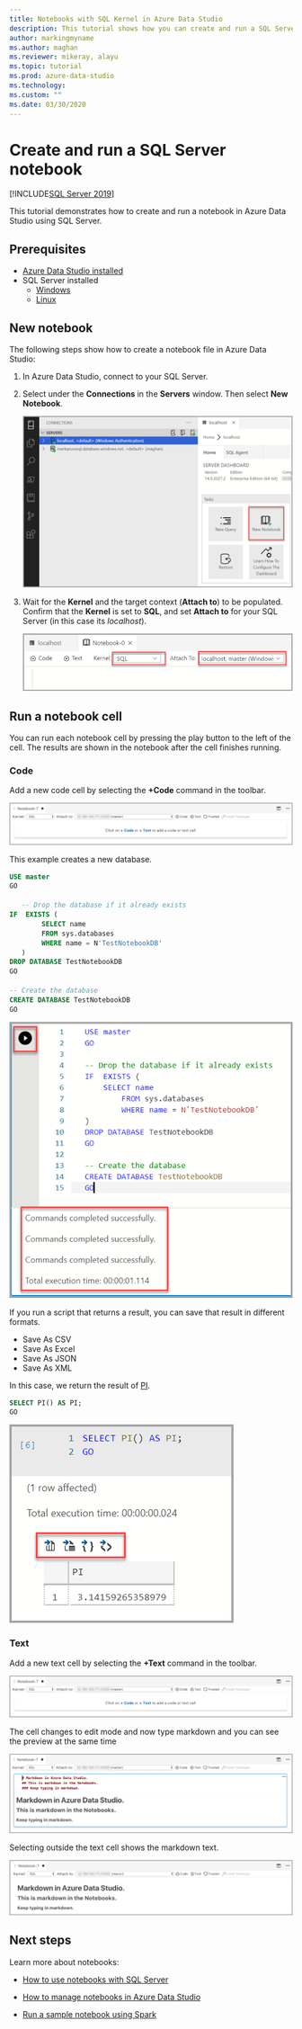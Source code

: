 ```yaml
---
title: Notebooks with SQL Kernel in Azure Data Studio
description: This tutorial shows how you can create and run a SQL Server notebook.
author: markingmyname
ms.author: maghan
ms.reviewer: mikeray, alayu
ms.topic: tutorial
ms.prod: azure-data-studio
ms.technology: 
ms.custom: ""
ms.date: 03/30/2020
---
```


# Create and run a SQL Server notebook

[!INCLUDE[SQL Server 2019](../includes/applies-to-version/_ss2019.md)]

This tutorial demonstrates how to create and run a notebook in Azure Data Studio using SQL Server.

## Prerequisites

- [Azure Data Studio installed](download-azure-data-studio.md)
- SQL Server installed
  - [Windows](../database-engine/install-windows/install-sql-server.md)
  - [Linux](../linux/sql-server-linux-setup.md)

## New notebook

The following steps show how to create a notebook file in Azure Data Studio:

1. In Azure Data Studio, connect to your SQL Server.

2. Select under the **Connections** in the **Servers** window. Then select **New Notebook**.

   ![Open notebook](media/notebook-tutorial/azure-data-studio-open-notebook.png)

3. Wait for the **Kernel** and the target context (**Attach to**) to be populated. Confirm that the **Kernel** is set to **SQL**, and set **Attach to** for your SQL Server (in this case its *localhost*).

   ![Set Kernel and Attach to](media/notebook-tutorial/set-kernel-and-attach-to.png)

## Run a notebook cell

You can run each notebook cell by pressing the play button to the left of the cell. The results are shown in the notebook after the cell finishes running.

### Code

Add a new code cell by selecting the **+Code** command in the toolbar.

![Notebook toolbar](media/notebooks-guidance/notebook-toolbar.png)

This example creates a new database.

```sql
USE master
GO

   -- Drop the database if it already exists
IF  EXISTS (
        SELECT name
        FROM sys.databases
        WHERE name = N'TestNotebookDB'
   )
DROP DATABASE TestNotebookDB
GO

-- Create the database
CREATE DATABASE TestNotebookDB
GO
```

   ![Run notebook cell](media/notebook-tutorial/run-notebook-cell.png)

If you run a script that returns a result, you can save that result in different formats.

- Save As CSV
- Save As Excel
- Save As JSON
- Save As XML

In this case, we return the result of [PI](../t-sql/functions/pi-transact-sql.md).

```sql
SELECT PI() AS PI;
GO
```

![Run notebook cell](media/notebook-tutorial/run-notebook-cell-2.png)

### Text

Add a new text cell by selecting the **+Text** command in the toolbar.

![Notebook toolbar](media/notebooks-guidance/notebook-toolbar.png)

The cell changes to edit mode and now type markdown and you can see the preview at the same time

![Markdown cell](media/notebooks-guidance/notebook-markdown-cell.png)

Selecting outside the text cell shows the markdown text.

![Markdown text](media/notebooks-guidance/notebook-markdown-preview.png)

## Next steps

Learn more about notebooks:

- [How to use notebooks with SQL Server](notebooks-guidance.md)

- [How to manage notebooks in Azure Data Studio](notebooks-manage-sql-server.md)

- [Run a sample notebook using Spark](../big-data-cluster/notebooks-tutorial-spark.md)